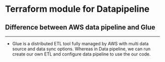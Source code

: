 # Terraform module for Datapipeline


## Difference between AWS data pipeline and Glue
-------------------------------------------------
- Glue is a distributed ETL tool fully managed by AWS with multi data source and data sync options. Whereas in Data pipeline, we can run create our own ETL and configure data pipeline to use the our code. 
